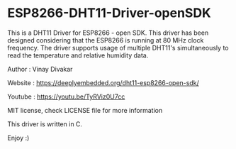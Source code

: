 # ESP8266-DHT11-Driver-openSDK

This is a DHT11 Driver for ESP8266 - open SDK. This driver has been designed considering that the ESP8266 is running                at 80 MHz clock frequency. The driver supports usage of multiple DHT11's simultaneously to read the temperature and                relative humidity data.
 
 Author      : Vinay Divakar
 
 Website     :  https://deeplyembedded.org/dht11-esp8266-open-sdk/
 
 Youtube     : https://youtu.be/TyRViz0U7cc

 MIT license, check LICENSE file for more information
 
 This driver is written in C. 
 
 Enjoy :)
